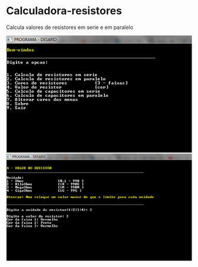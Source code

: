 # Calculadora-resistores
Calcula valores de resistores em serie e em paralelo

![alt text](https://github.com/Gabrirodri/Calculadora-resistores/blob/master/calculadora%20de%20res.png)
![alt text](https://github.com/Gabrirodri/Calculadora-resistores/blob/master/calculadora%20de%20res%202.png)
